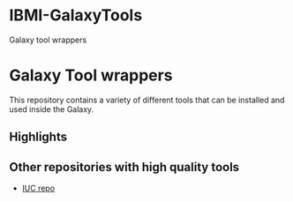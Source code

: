 # IBMI-GalaxyTools
Galaxy tool wrappers

Galaxy Tool wrappers
====================

This repository contains a variety of different tools that can be installed and used inside the Galaxy.

Highlights
----------

Other repositories with high quality tools
------------------------------------------

 * [IUC repo](https://github.com/galaxyproject/tools-iuc)
